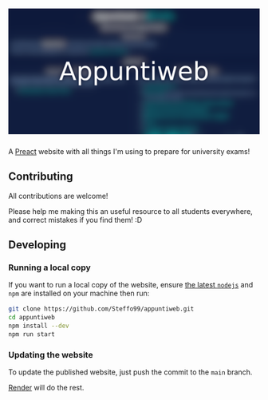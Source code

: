 # ![Appuntiweb](public/opengraph.png)

A [Preact](https://preactjs.com/) website with all things I'm using to prepare for university exams!

## Contributing

All contributions are welcome!

Please help me making this an useful resource to all students everywhere, and correct mistakes if you find them! :D

## Developing

### Running a local copy

If you want to run a local copy of the website, ensure [the latest `nodejs`](https://nodejs.org/it/) and `npm` are installed on your machine then run:

```bash
git clone https://github.com/Steffo99/appuntiweb.git
cd appuntiweb
npm install --dev
npm run start
```

### Updating the website

To update the published website, just push the commit to the `main` branch.

[Render](https://render.com/) will do the rest.
